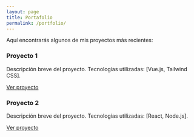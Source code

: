 ```yaml
---
layout: page
title: Portafolio
permalink: /portfolio/
---
```


Aquí encontrarás algunos de mis proyectos más recientes:

### Proyecto 1
Descripción breve del proyecto. Tecnologías utilizadas: [Vue.js, Tailwind CSS].

[Ver proyecto](https://enlace-al-proyecto.com)

### Proyecto 2
Descripción breve del proyecto. Tecnologías utilizadas: [React, Node.js].

[Ver proyecto](https://enlace-al-proyecto.com)